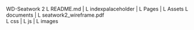 WD-Seatwork 2
   L README.md
   |
   L indexpalaceholder
   |
   L Pages
   | 
   L Assets
       L documents
       |     L seatwork2_wireframe.pdf     
       L css
       |
       L js
       |
       L images
